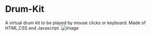 # Drum-Kit
A virtual drum kit to be played by mouse clicks or keyboard.
Made of HTML,CSS and Javascript.
![image](https://user-images.githubusercontent.com/59813745/122665376-744e0f00-d1c4-11eb-8d39-81425ba7433f.png)

